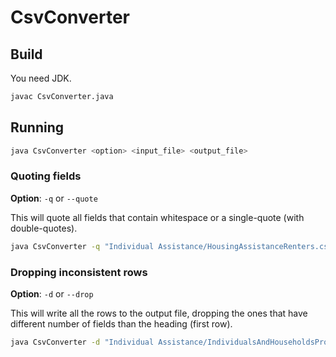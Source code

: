 # CsvConverter

## Build

You need JDK.

```bash
javac CsvConverter.java
```

## Running

```bash
java CsvConverter <option> <input_file> <output_file>
```

### Quoting fields

**Option**: `-q` or `--quote`

This will quote all fields that contain whitespace or a single-quote (with
double-quotes).

```bash
java CsvConverter -q "Individual Assistance/HousingAssistanceRenters.csv" quoted.csv
```

### Dropping inconsistent rows

**Option**: `-d` or `--drop`

This will write all the rows to the output file, dropping the ones that have
different number of fields than the heading (first row).

```bash
java CsvConverter -d "Individual Assistance/IndividualsAndHouseholdsProgramValidRegistrations.csv" trimmed.csv
```
